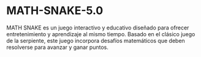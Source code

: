 # MATH-SNAKE-5.0
MATH SNAKE es un juego interactivo y educativo diseñado para ofrecer entretenimiento y aprendizaje al mismo tiempo. Basado en el clásico juego de la serpiente, este juego incorpora desafíos matemáticos que deben resolverse para avanzar y ganar puntos. 
